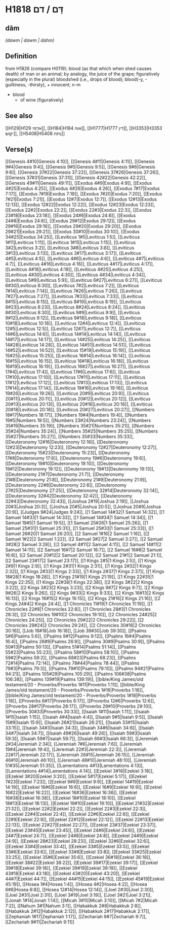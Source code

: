 # H1818 דָּם / דם

## dâm

_(dawm | dawm | dahm)_

## Definition

from H1826 (compare H0119); blood (as that which when shed causes death) of man or an animal; by analogy, the juice of the grape; figuratively (especially in the plural) bloodshed (i.e., drops of blood); blood(-y, -guiltiness, -thirsty), + innocent; n-m

- blood
  - of wine (figuratively)

## See also

[[H129|H129 אדמי]], [[H184|H184 אוה]], [[H1777|H1777 דין]], [[H3353|H3353 יקוש]], [[H5408|H5408 נתח]]

## Verse(s)

[[Genesis 4#10|Genesis 4:10]], [[Genesis 4#11|Genesis 4:11]], [[Genesis 9#4|Genesis 9:4]], [[Genesis 9#5|Genesis 9:5]], [[Genesis 9#6|Genesis 9:6]], [[Genesis 37#22|Genesis 37:22]], [[Genesis 37#26|Genesis 37:26]], [[Genesis 37#31|Genesis 37:31]], [[Genesis 42#22|Genesis 42:22]], [[Genesis 49#11|Genesis 49:11]], [[Exodus 4#9|Exodus 4:9]], [[Exodus 4#25|Exodus 4:25]], [[Exodus 4#26|Exodus 4:26]], [[Exodus 7#17|Exodus 7:17]], [[Exodus 7#19|Exodus 7:19]], [[Exodus 7#20|Exodus 7:20]], [[Exodus 7#21|Exodus 7:21]], [[Exodus 12#7|Exodus 12:7]], [[Exodus 12#13|Exodus 12:13]], [[Exodus 12#22|Exodus 12:22]], [[Exodus 12#23|Exodus 12:23]], [[Exodus 22#2|Exodus 22:2]], [[Exodus 22#3|Exodus 22:3]], [[Exodus 23#18|Exodus 23:18]], [[Exodus 24#6|Exodus 24:6]], [[Exodus 24#8|Exodus 24:8]], [[Exodus 29#12|Exodus 29:12]], [[Exodus 29#16|Exodus 29:16]], [[Exodus 29#20|Exodus 29:20]], [[Exodus 29#21|Exodus 29:21]], [[Exodus 30#10|Exodus 30:10]], [[Exodus 34#25|Exodus 34:25]], [[Leviticus 1#5|Leviticus 1:5]], [[Leviticus 1#11|Leviticus 1:11]], [[Leviticus 1#15|Leviticus 1:15]], [[Leviticus 3#2|Leviticus 3:2]], [[Leviticus 3#8|Leviticus 3:8]], [[Leviticus 3#13|Leviticus 3:13]], [[Leviticus 3#17|Leviticus 3:17]], [[Leviticus 4#5|Leviticus 4:5]], [[Leviticus 4#6|Leviticus 4:6]], [[Leviticus 4#7|Leviticus 4:7]], [[Leviticus 4#16|Leviticus 4:16]], [[Leviticus 4#17|Leviticus 4:17]], [[Leviticus 4#18|Leviticus 4:18]], [[Leviticus 4#25|Leviticus 4:25]], [[Leviticus 4#30|Leviticus 4:30]], [[Leviticus 4#34|Leviticus 4:34]], [[Leviticus 5#9|Leviticus 5:9]], [[Leviticus 6#27|Leviticus 6:27]], [[Leviticus 6#30|Leviticus 6:30]], [[Leviticus 7#2|Leviticus 7:2]], [[Leviticus 7#14|Leviticus 7:14]], [[Leviticus 7#26|Leviticus 7:26]], [[Leviticus 7#27|Leviticus 7:27]], [[Leviticus 7#33|Leviticus 7:33]], [[Leviticus 8#15|Leviticus 8:15]], [[Leviticus 8#19|Leviticus 8:19]], [[Leviticus 8#23|Leviticus 8:23]], [[Leviticus 8#24|Leviticus 8:24]], [[Leviticus 8#30|Leviticus 8:30]], [[Leviticus 9#9|Leviticus 9:9]], [[Leviticus 9#12|Leviticus 9:12]], [[Leviticus 9#18|Leviticus 9:18]], [[Leviticus 10#18|Leviticus 10:18]], [[Leviticus 12#4|Leviticus 12:4]], [[Leviticus 12#5|Leviticus 12:5]], [[Leviticus 12#7|Leviticus 12:7]], [[Leviticus 14#6|Leviticus 14:6]], [[Leviticus 14#14|Leviticus 14:14]], [[Leviticus 14#17|Leviticus 14:17]], [[Leviticus 14#25|Leviticus 14:25]], [[Leviticus 14#28|Leviticus 14:28]], [[Leviticus 14#51|Leviticus 14:51]], [[Leviticus 14#52|Leviticus 14:52]], [[Leviticus 15#19|Leviticus 15:19]], [[Leviticus 15#25|Leviticus 15:25]], [[Leviticus 16#14|Leviticus 16:14]], [[Leviticus 16#15|Leviticus 16:15]], [[Leviticus 16#18|Leviticus 16:18]], [[Leviticus 16#19|Leviticus 16:19]], [[Leviticus 16#27|Leviticus 16:27]], [[Leviticus 17#4|Leviticus 17:4]], [[Leviticus 17#6|Leviticus 17:6]], [[Leviticus 17#10|Leviticus 17:10]], [[Leviticus 17#11|Leviticus 17:11]], [[Leviticus 17#12|Leviticus 17:12]], [[Leviticus 17#13|Leviticus 17:13]], [[Leviticus 17#14|Leviticus 17:14]], [[Leviticus 19#16|Leviticus 19:16]], [[Leviticus 19#26|Leviticus 19:26]], [[Leviticus 20#9|Leviticus 20:9]], [[Leviticus 20#11|Leviticus 20:11]], [[Leviticus 20#12|Leviticus 20:12]], [[Leviticus 20#13|Leviticus 20:13]], [[Leviticus 20#16|Leviticus 20:16]], [[Leviticus 20#18|Leviticus 20:18]], [[Leviticus 20#27|Leviticus 20:27]], [[Numbers 18#17|Numbers 18:17]], [[Numbers 19#4|Numbers 19:4]], [[Numbers 19#5|Numbers 19:5]], [[Numbers 23#24|Numbers 23:24]], [[Numbers 35#19|Numbers 35:19]], [[Numbers 35#21|Numbers 35:21]], [[Numbers 35#24|Numbers 35:24]], [[Numbers 35#25|Numbers 35:25]], [[Numbers 35#27|Numbers 35:27]], [[Numbers 35#33|Numbers 35:33]], [[Deuteronomy 12#16|Deuteronomy 12:16]], [[Deuteronomy 12#23|Deuteronomy 12:23]], [[Deuteronomy 12#27|Deuteronomy 12:27]], [[Deuteronomy 15#23|Deuteronomy 15:23]], [[Deuteronomy 17#8|Deuteronomy 17:8]], [[Deuteronomy 19#6|Deuteronomy 19:6]], [[Deuteronomy 19#10|Deuteronomy 19:10]], [[Deuteronomy 19#12|Deuteronomy 19:12]], [[Deuteronomy 19#13|Deuteronomy 19:13]], [[Deuteronomy 21#7|Deuteronomy 21:7]], [[Deuteronomy 21#8|Deuteronomy 21:8]], [[Deuteronomy 21#9|Deuteronomy 21:9]], [[Deuteronomy 22#8|Deuteronomy 22:8]], [[Deuteronomy 27#25|Deuteronomy 27:25]], [[Deuteronomy 32#14|Deuteronomy 32:14]], [[Deuteronomy 32#42|Deuteronomy 32:42]], [[Deuteronomy 32#43|Deuteronomy 32:43]], [[Joshua 2#19|Joshua 2:19]], [[Joshua 20#3|Joshua 20:3]], [[Joshua 20#5|Joshua 20:5]], [[Joshua 20#9|Joshua 20:9]], [[Judges 9#24|Judges 9:24]], [[1 Samuel 14#32|1 Samuel 14:32]], [[1 Samuel 14#33|1 Samuel 14:33]], [[1 Samuel 14#34|1 Samuel 14:34]], [[1 Samuel 19#5|1 Samuel 19:5]], [[1 Samuel 25#26|1 Samuel 25:26]], [[1 Samuel 25#31|1 Samuel 25:31]], [[1 Samuel 25#33|1 Samuel 25:33]], [[1 Samuel 26#20|1 Samuel 26:20]], [[2 Samuel 1#16|2 Samuel 1:16]], [[2 Samuel 1#22|2 Samuel 1:22]], [[2 Samuel 3#27|2 Samuel 3:27]], [[2 Samuel 3#28|2 Samuel 3:28]], [[2 Samuel 4#11|2 Samuel 4:11]], [[2 Samuel 14#11|2 Samuel 14:11]], [[2 Samuel 16#7|2 Samuel 16:7]], [[2 Samuel 16#8|2 Samuel 16:8]], [[2 Samuel 20#12|2 Samuel 20:12]], [[2 Samuel 21#1|2 Samuel 21:1]], [[2 Samuel 23#17|2 Samuel 23:17]], [[1 Kings 2#5|1 Kings 2:5]], [[1 Kings 2#9|1 Kings 2:9]], [[1 Kings 2#31|1 Kings 2:31]], [[1 Kings 2#32|1 Kings 2:32]], [[1 Kings 2#33|1 Kings 2:33]], [[1 Kings 2#37|1 Kings 2:37]], [[1 Kings 18#28|1 Kings 18:28]], [[1 Kings 21#19|1 Kings 21:19]], [[1 Kings 22#35|1 Kings 22:35]], [[1 Kings 22#38|1 Kings 22:38]], [[2 Kings 3#22|2 Kings 3:22]], [[2 Kings 3#23|2 Kings 3:23]], [[2 Kings 9#7|2 Kings 9:7]], [[2 Kings 9#26|2 Kings 9:26]], [[2 Kings 9#33|2 Kings 9:33]], [[2 Kings 16#13|2 Kings 16:13]], [[2 Kings 16#15|2 Kings 16:15]], [[2 Kings 21#16|2 Kings 21:16]], [[2 Kings 24#4|2 Kings 24:4]], [[1 Chronicles 11#19|1 Chronicles 11:19]], [[1 Chronicles 22#8|1 Chronicles 22:8]], [[1 Chronicles 28#3|1 Chronicles 28:3]], [[2 Chronicles 19#10|2 Chronicles 19:10]], [[2 Chronicles 24#25|2 Chronicles 24:25]], [[2 Chronicles 29#22|2 Chronicles 29:22]], [[2 Chronicles 29#24|2 Chronicles 29:24]], [[2 Chronicles 30#16|2 Chronicles 30:16]], [[Job 16#18|Job 16:18]], [[Job 39#30|Job 39:30]], [[Psalms 5#6|Psalms 5:6]], [[Psalms 9#12|Psalms 9:12]], [[Psalms 16#4|Psalms 16:4]], [[Psalms 26#9|Psalms 26:9]], [[Psalms 30#9|Psalms 30:9]], [[Psalms 50#13|Psalms 50:13]], [[Psalms 51#14|Psalms 51:14]], [[Psalms 55#23|Psalms 55:23]], [[Psalms 58#10|Psalms 58:10]], [[Psalms 59#2|Psalms 59:2]], [[Psalms 68#23|Psalms 68:23]], [[Psalms 72#14|Psalms 72:14]], [[Psalms 78#44|Psalms 78:44]], [[Psalms 79#3|Psalms 79:3]], [[Psalms 79#10|Psalms 79:10]], [[Psalms 94#21|Psalms 94:21]], [[Psalms 105#29|Psalms 105:29]], [[Psalms 106#38|Psalms 106:38]], [[Psalms 139#19|Psalms 139:19]], [[bible/King James/old testament/20 - Proverbs/Proverbs 1#11|Proverbs 1:11]], [[bible/King James/old testament/20 - Proverbs/Proverbs 1#16|Proverbs 1:16]], [[bible/King James/old testament/20 - Proverbs/Proverbs 1#18|Proverbs 1:18]], [[Proverbs 6#17|Proverbs 6:17]], [[Proverbs 12#6|Proverbs 12:6]], [[Proverbs 28#17|Proverbs 28:17]], [[Proverbs 29#10|Proverbs 29:10]], [[Proverbs 30#33|Proverbs 30:33]], [[Isaiah 1#11|Isaiah 1:11]], [[Isaiah 1#15|Isaiah 1:15]], [[Isaiah 4#4|Isaiah 4:4]], [[Isaiah 9#5|Isaiah 9:5]], [[Isaiah 15#9|Isaiah 15:9]], [[Isaiah 26#21|Isaiah 26:21]], [[Isaiah 33#15|Isaiah 33:15]], [[Isaiah 34#3|Isaiah 34:3]], [[Isaiah 34#6|Isaiah 34:6]], [[Isaiah 34#7|Isaiah 34:7]], [[Isaiah 49#26|Isaiah 49:26]], [[Isaiah 59#3|Isaiah 59:3]], [[Isaiah 59#7|Isaiah 59:7]], [[Isaiah 66#3|Isaiah 66:3]], [[Jeremiah 2#34|Jeremiah 2:34]], [[Jeremiah 7#6|Jeremiah 7:6]], [[Jeremiah 19#4|Jeremiah 19:4]], [[Jeremiah 22#3|Jeremiah 22:3]], [[Jeremiah 22#17|Jeremiah 22:17]], [[Jeremiah 26#15|Jeremiah 26:15]], [[Jeremiah 46#10|Jeremiah 46:10]], [[Jeremiah 48#10|Jeremiah 48:10]], [[Jeremiah 51#35|Jeremiah 51:35]], [[Lamentations 4#13|Lamentations 4:13]], [[Lamentations 4#14|Lamentations 4:14]], [[Ezekiel 3#18|Ezekiel 3:18]], [[Ezekiel 3#20|Ezekiel 3:20]], [[Ezekiel 5#17|Ezekiel 5:17]], [[Ezekiel 7#23|Ezekiel 7:23]], [[Ezekiel 9#9|Ezekiel 9:9]], [[Ezekiel 14#19|Ezekiel 14:19]], [[Ezekiel 16#6|Ezekiel 16:6]], [[Ezekiel 16#9|Ezekiel 16:9]], [[Ezekiel 16#22|Ezekiel 16:22]], [[Ezekiel 16#36|Ezekiel 16:36]], [[Ezekiel 16#38|Ezekiel 16:38]], [[Ezekiel 18#10|Ezekiel 18:10]], [[Ezekiel 18#13|Ezekiel 18:13]], [[Ezekiel 19#10|Ezekiel 19:10]], [[Ezekiel 21#32|Ezekiel 21:32]], [[Ezekiel 22#2|Ezekiel 22:2]], [[Ezekiel 22#3|Ezekiel 22:3]], [[Ezekiel 22#4|Ezekiel 22:4]], [[Ezekiel 22#6|Ezekiel 22:6]], [[Ezekiel 22#9|Ezekiel 22:9]], [[Ezekiel 22#12|Ezekiel 22:12]], [[Ezekiel 22#13|Ezekiel 22:13]], [[Ezekiel 22#27|Ezekiel 22:27]], [[Ezekiel 23#37|Ezekiel 23:37]], [[Ezekiel 23#45|Ezekiel 23:45]], [[Ezekiel 24#6|Ezekiel 24:6]], [[Ezekiel 24#7|Ezekiel 24:7]], [[Ezekiel 24#8|Ezekiel 24:8]], [[Ezekiel 24#9|Ezekiel 24:9]], [[Ezekiel 28#23|Ezekiel 28:23]], [[Ezekiel 32#6|Ezekiel 32:6]], [[Ezekiel 33#4|Ezekiel 33:4]], [[Ezekiel 33#5|Ezekiel 33:5]], [[Ezekiel 33#6|Ezekiel 33:6]], [[Ezekiel 33#8|Ezekiel 33:8]], [[Ezekiel 33#25|Ezekiel 33:25]], [[Ezekiel 35#6|Ezekiel 35:6]], [[Ezekiel 36#18|Ezekiel 36:18]], [[Ezekiel 38#22|Ezekiel 38:22]], [[Ezekiel 39#17|Ezekiel 39:17]], [[Ezekiel 39#18|Ezekiel 39:18]], [[Ezekiel 39#19|Ezekiel 39:19]], [[Ezekiel 43#18|Ezekiel 43:18]], [[Ezekiel 43#20|Ezekiel 43:20]], [[Ezekiel 44#7|Ezekiel 44:7]], [[Ezekiel 44#15|Ezekiel 44:15]], [[Ezekiel 45#19|Ezekiel 45:19]], [[Hosea 1#4|Hosea 1:4]], [[Hosea 4#2|Hosea 4:2]], [[Hosea 6#8|Hosea 6:8]], [[Hosea 12#14|Hosea 12:14]], [[Joel 2#30|Joel 2:30]], [[Joel 2#31|Joel 2:31]], [[Joel 3#19|Joel 3:19]], [[Joel 3#21|Joel 3:21]], [[Jonah 1#14|Jonah 1:14]], [[Micah 3#10|Micah 3:10]], [[Micah 7#2|Micah 7:2]], [[Nahum 3#1|Nahum 3:1]], [[Habakkuk 2#8|Habakkuk 2:8]], [[Habakkuk 2#12|Habakkuk 2:12]], [[Habakkuk 2#17|Habakkuk 2:17]], [[Zephaniah 1#17|Zephaniah 1:17]], [[Zechariah 9#7|Zechariah 9:7]], [[Zechariah 9#11|Zechariah 9:11]]